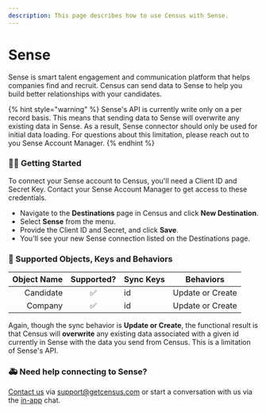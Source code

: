 ```yaml
---
description: This page describes how to use Census with Sense.
---
```


# Sense

Sense is smart talent engagement and communication platform that helps companies find and recruit. Census can send data to Sense to help you build better relationships with your candidates.

{% hint style="warning" %}
Sense's API is currently write only on a per record basis. This means that sending data to Sense will overwrite any existing data in Sense. As a result, Sense connector should only be used for initial data loading. For questions about this limitation, please reach out to you Sense Account Manager.
{% endhint %}

### 🏃‍♀️ Getting Started

To connect your Sense account to Census, you'll need a Client ID and Secret Key. Contact your Sense Account Manager to get access to these credentials.

* Navigate to the **Destinations** page in Census and click **New Destination**.
* Select **Sense** from the menu.
* Provide the Client ID and Secret, and click **Save**.
* You'll see your new Sense connection listed on the Destinations page.

### 🔀 Supported Objects, Keys and Behaviors

| **Object Name** | **Supported?** | **Sync Keys** | **Behaviors**    |
| --------------: | :------------: | ------------- | ---------------- |
|       Candidate |        ✅       | id            | Update or Create |
|         Company |        ✅       | id            | Update or Create |

Again, though the sync behavior is **Update or Create**, the functional result is that Census will **overwrite** any existing data associated with a given id currently in Sense with the data you send from Census. This is a limitation of Sense's API.

### 🚑 Need help connecting to Sense?

[Contact us](mailto:support@getcensus.com) via support@getcensus.com or start a conversation with us via the [in-app](https://app.getcensus.com) chat.
